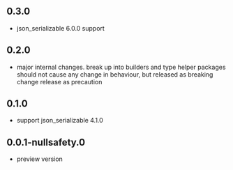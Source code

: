 ## 0.3.0

- json_serializable 6.0.0 support

## 0.2.0

- major internal changes. break up into builders and type helper packages
  should not cause any change in behaviour, but released as breaking change release
  as precaution

## 0.1.0

- support json_serializable 4.1.0

## 0.0.1-nullsafety.0

- preview version
